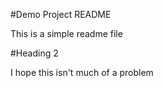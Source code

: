 #Demo Project README

This is a simple readme file

#Heading 2

I hope this isn't much of a problem
